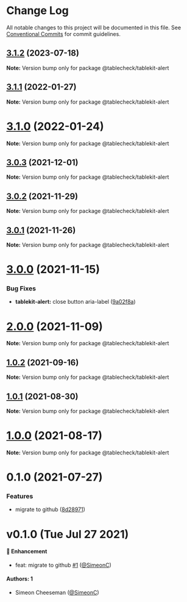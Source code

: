 # Change Log

All notable changes to this project will be documented in this file.
See [Conventional Commits](https://conventionalcommits.org) for commit guidelines.

## [3.1.2](https://github.com/tablecheck/tablekit/compare/@tablecheck/tablekit-alert@3.1.1...@tablecheck/tablekit-alert@3.1.2) (2023-07-18)

**Note:** Version bump only for package @tablecheck/tablekit-alert





## [3.1.1](https://github.com/tablecheck/tablekit/compare/@tablecheck/tablekit-alert@3.1.0...@tablecheck/tablekit-alert@3.1.1) (2022-01-27)

**Note:** Version bump only for package @tablecheck/tablekit-alert





# [3.1.0](https://github.com/tablecheck/tablekit/compare/@tablecheck/tablekit-alert@3.0.3...@tablecheck/tablekit-alert@3.1.0) (2022-01-24)

**Note:** Version bump only for package @tablecheck/tablekit-alert





## [3.0.3](https://github.com/tablecheck/tablekit/compare/@tablecheck/tablekit-alert@3.0.2...@tablecheck/tablekit-alert@3.0.3) (2021-12-01)

**Note:** Version bump only for package @tablecheck/tablekit-alert





## [3.0.2](https://github.com/tablecheck/tablekit/compare/@tablecheck/tablekit-alert@3.0.1...@tablecheck/tablekit-alert@3.0.2) (2021-11-29)

**Note:** Version bump only for package @tablecheck/tablekit-alert





## [3.0.1](https://github.com/tablecheck/tablekit/compare/@tablecheck/tablekit-alert@3.0.0...@tablecheck/tablekit-alert@3.0.1) (2021-11-26)

**Note:** Version bump only for package @tablecheck/tablekit-alert





# [3.0.0](https://github.com/tablecheck/tablekit/compare/@tablecheck/tablekit-alert@2.0.0...@tablecheck/tablekit-alert@3.0.0) (2021-11-15)


### Bug Fixes

* **tablekit-alert:** close button aria-label ([9a02f8a](https://github.com/tablecheck/tablekit/commit/9a02f8a1c575771ea091090ca30e07186392870f))





# [2.0.0](https://github.com/tablecheck/tablekit/compare/@tablecheck/tablekit-alert@1.0.2...@tablecheck/tablekit-alert@2.0.0) (2021-11-09)

**Note:** Version bump only for package @tablecheck/tablekit-alert





## [1.0.2](https://github.com/tablecheck/tablekit/compare/@tablecheck/tablekit-alert@1.0.1...@tablecheck/tablekit-alert@1.0.2) (2021-09-16)

**Note:** Version bump only for package @tablecheck/tablekit-alert





## [1.0.1](https://github.com/tablecheck/tablekit/compare/@tablecheck/tablekit-alert@1.0.0...@tablecheck/tablekit-alert@1.0.1) (2021-08-30)

**Note:** Version bump only for package @tablecheck/tablekit-alert





# [1.0.0](https://github.com/tablecheck/tablekit/compare/@tablecheck/tablekit-alert@0.1.0...@tablecheck/tablekit-alert@1.0.0) (2021-08-17)

**Note:** Version bump only for package @tablecheck/tablekit-alert





# 0.1.0 (2021-07-27)


### Features

* migrate to github ([8d28971](https://github.com/tablecheck/tablekit/commit/8d28971175010fcb2a3cd9c48a749e7af1bdc9f9))





# v0.1.0 (Tue Jul 27 2021)

#### 🚀 Enhancement

- feat: migrate to github [#1](https://github.com/tablecheck/tablekit/pull/1) ([@SimeonC](https://github.com/SimeonC))

#### Authors: 1

- Simeon Cheeseman ([@SimeonC](https://github.com/SimeonC))
